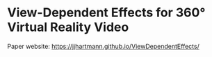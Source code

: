 # View-Dependent Effects for 360° Virtual Reality Video

Paper website: https://jjhartmann.github.io/ViewDependentEffects/
